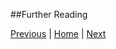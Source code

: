 ##Further Reading


[Previous](https://github.com/joed7/Redis/blob/master/persistence.md)  |  [Home](https://github.com/joed7/Redis)  |  [Next](https://github.com/joed7/Redis/blob/master/conclusion.md)